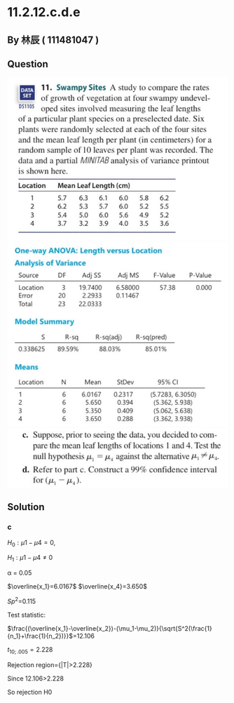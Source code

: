 # 11.2.12.c.d.e

## By 林辰 ( 111481047 )

## Question

![image](https://github.com/HWTeng-Course/202402-Statistics/blob/main/Images/S__41779227%20-%20%E8%A4%87%E8%A3%BD.jpg)
![image](https://github.com/HWTeng-Course/202402-Statistics/blob/main/Images/S__41779228.jpg)
![image](https://github.com/HWTeng-Course/202402-Statistics/blob/main/Images/S__41779229.jpg)
## Solution
### c
$H_0: μ1 - μ4 = 0$,

$H_1: μ1 - μ4 ≠ 0$

α = 0.05

$\overline{x_1}=6.0167$   $\overline{x_4}=3.650$

${Sp^2}$=0.115

Test statistic:

$\frac{(\overline{x_1}-\overline{x_2})-(\mu_1-\mu_2)}{\sqrt{S^2(\frac{1}{n_1}+\frac{1}{n_2})}}$=12.106

$t_{10;.005} = 2.228$

Rejection region={|T|>2.228}

Since 12.106>2.228

So rejection H0


